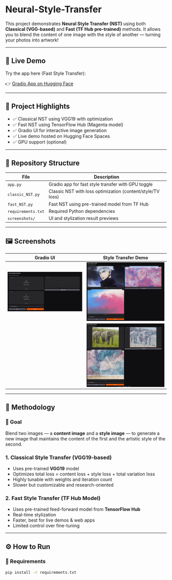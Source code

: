 # Neural-Style-Transfer

This project demonstrates **Neural Style Transfer (NST)** using both **Classical (VGG-based)** and **Fast (TF Hub pre-trained)** methods. It allows you to blend the content of one image with the style of another — turning your photos into artwork!

---

## 🚀 Live Demo

Try the app here (Fast Style Transfer):

👉 [Gradio App on Hugging Face](https://huggingface.co/spaces/madavilavkesh/Neural-Style-Transfer)

---

## 📌 Project Highlights

- ✅ Classical NST using VGG19 with optimization
- ✅ Fast NST using TensorFlow Hub (Magenta model)
- ✅ Gradio UI for interactive image generation
- ✅ Live demo hosted on Hugging Face Spaces
- ✅ GPU support (optional)

---

## 📂 Repository Structure

| File | Description |
|------|-------------|
| `app.py` | Gradio app for fast style transfer with GPU toggle |
| `classic_NST.py` | Classic NST with loss optimization (content/style/TV loss) |
| `fast_NST.py` | Fast NST using pre-trained model from TF Hub |
| `requirements.txt` | Required Python dependencies |
| `screenshots/` | UI and stylization result previews |

---

## 🖼️ Screenshots

| Gradio UI | Style Transfer Demo |
|-----------|---------------------|
| ![UI](Screenshot_App_UI.png) | ![Demo1](Screenshot_Demo_1.png) |
|  | ![Demo2](Screenshot_Demo_2.png) |

---

## 🧪 Methodology

### 🎯 Goal
Blend two images — a **content image** and a **style image** — to generate a new image that maintains the content of the first and the artistic style of the second.

### 1. **Classical Style Transfer (VGG19-based)**
- Uses pre-trained **VGG19** model
- Optimizes total loss = content loss + style loss + total variation loss
- Highly tunable with weights and iteration count
- Slower but customizable and research-oriented

### 2. **Fast Style Transfer (TF Hub Model)**
- Uses pre-trained feed-forward model from **TensorFlow Hub**
- Real-time stylization
- Faster, best for live demos & web apps
- Limited control over fine-tuning

---

## ⚙️ How to Run

### 🔧 Requirements

```bash
pip install -r requirements.txt

